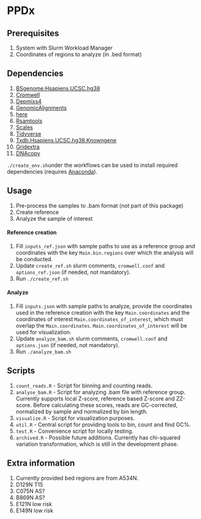 # PPDx

## Prerequisites
1. System with Slurm Workload Manager
2. Coordinates of regions to analyze (in .bed format)

## Dependencies
1. [BSgenome.Hsapiens.UCSC.hg38](https://anaconda.org/bioconda/bioconductor-bsgenome.hsapiens.ucsc.hg38)
2. [Cromwell](https://anaconda.org/bioconda/cromwell)
3. [Depmixs4](https://anaconda.org/hcc/r-depmixs4)
4. [GenomicAlignments](https://anaconda.org/bioconda/bioconductor-genomicalignments)
5. [here](https://anaconda.org/conda-forge/r-here)
6. [Rsamtools](https://anaconda.org/bioconda/bioconductor-rsamtools)
8. [Scales](https://anaconda.org/r/r-scales)
9. [Tidyverse](https://anaconda.org/r/r-tidyverse)
10. [Txdb.Hsapiens.UCSC.hg38.Knowngene](https://anaconda.org/bioconda/bioconductor-txdb.hsapiens.ucsc.hg38.knowngene)
11. [Gridextra](https://anaconda.org/r/r-gridextra)
12. [DNAcopy](https://anaconda.org/bioconda/bioconductor-dnacopy)

```./create_env.sh```under the workflows can be used to install required dependencies (requires [Anaconda](https://anaconda.org/)).

## Usage
1. Pre-process the samples to .bam format (not part of this package)
2. Create reference
3. Analyze the sample of interest

#### Reference creation
1. Fill ```inputs_ref.json``` with sample paths to use as a reference group and coordinates with the key ```Main.bin.regions``` over which the analysis will be conducted.
2. Update ```create_ref.sh``` slurm comments, ```cromwell.conf``` and ```options_ref.json``` (if needed, not mandatory).
3. Run ```./create_ref.sh```

#### Analyze
1. Fill ```inputs.json``` with sample paths to analyze, provide the coordinates used in the reference creation with the key ```Main.coordinates``` and the coordinates of interest ```Main.coordinates_of_interest```, which must overlap the ```Main.coordinates```. ```Main.coordinates_of_interest``` will be used for visualization.
2. Update ```analyze_bam.sh``` slurm comments, ```cromwell.conf``` and ```options.json``` (if needed, not mandatory).
3. Run ```./analyze_bam.sh```

## Scripts
1. ```count_reads.R``` - Script for binning and counting reads.
2. ```analyse_bam.R``` - Script for analyzing .bam file with reference group. Currently supports local Z-score, reference based Z-score and ZZ-score. Before calculating these scores, reads are GC-corrected, normalized by sample and normalized by bin length.
3. ```visualize.R``` - Script for visualization purposes.
4. ```util.R``` - Central script for providing tools to bin, count and find GC%.
5. ```test.R``` - Convenience script for locally testing.
6. ```archived.R``` - Possible future additions. Currently has chi-squared variation transformation, which is still in the development phase.

## Extra information
1. Currently provided bed regions are from A534N.
2. D129N	T15
3. C075N	AS?
4. B869N	AS?
5. E121N	low risk
6. E149N	low risk

